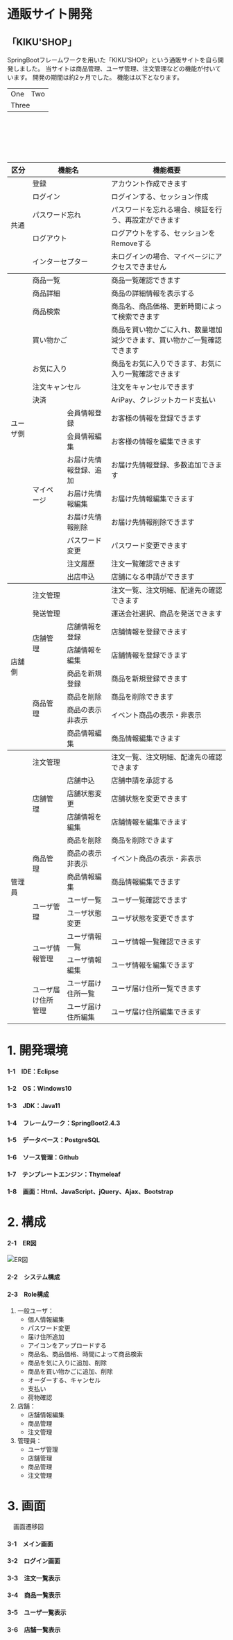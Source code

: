 # 通販サイト開発
## 「KIKU'SHOP」
SpringBootフレームワークを用いた「KIKU'SHOP」という通販サイトを自ら開発しました。
当サイトは商品管理、ユーザ管理、注文管理などの機能が付いています。 開発の期間は約2ヶ月でした。
機能は以下となります。



<table>
  <tr>
    <td>One</td>
    <td>Two</td>
  </tr>
  <tr>
    <td colspan="2">Three</td>
  </tr>
</table>





<table>
    <thead>
        <tr>
            <th>区分</th>
            <th colspan=2>機能名</th>      
            <th>機能概要</th>
        </tr>
    </thead>
    
    <tbody>
        <tr>
            <td rowspan=5>共通</td>
            <td colspan=2>登録</td>
            <td>アカウント作成できます</td>
        </tr>
        <tr>
             <td colspan=2>ログイン</td>
            <td>ログインする、セッション作成</td>
        </tr>
        <tr>
            <td colspan=2>パスワード忘れ</td>
            <td>パスワードを忘れる場合、検証を行う、再設定ができます</td>
        </tr>
        <tr>
            <td colspan=2>ログアウト</td>
            <td>ログアウトをする、セッションをRemoveする</td>
        </tr>
        <tr>
            <td colspan=2>インターセプター</td>
            <td>未ログインの場合、マイページにアクセスできません</td>
        </tr>
          </tbody>
         <tbody>
         <tr>
            <td  rowspan=15>ユーザ側</td>
            <td colspan=2>商品一覧</td>
            <td>商品一覧確認できます</td>
        </tr>
        <tr>
            <td colspan=2>商品詳細</td>
            <td>商品の詳細情報を表示する</td>  
        </tr>
        <tr>
            <td colspan=2>商品検索</td>
            <td>商品名、商品価格、更新時間によって検索できます</td>  
        </tr>
        <tr>
            <td colspan=2>買い物かご</td>
            <td>商品を買い物かごに入れ、数量増加減少できます、買い物かご一覧確認できます</td>  
        </tr>
        <tr>
            <td colspan=2>お気に入り</td>
            <td>商品をお気に入りできます、お気に入り一覧確認できます</td>  
        </tr>
        <tr>
            <td colspan=2>注文キャンセル</td>
            <td>注文をキャンセルできます</td>  
        </tr>
        <tr>
            <td colspan=2>決済</td>
            <td>AriPay、クレジットカード支払い</td>  
        </tr>
        <tr>
            <td rowspan=8>マイページ</td>
            <td>会員情報登録</td>  
            <td>お客様の情報を登録できます</td>            
        </tr> 
        <tr>
            <td>会員情報編集</td>
            <td>お客様の情報を編集できます</td>  
        </tr>
                           <tr>
            <td>お届け先情報登録、追加</td>
            <td>お届け先情報登録、多数追加できます</td>  
        </tr>
                      <tr>
            <td>お届け先情報編集</td>
            <td>お届け先情報編集できます</td>  
        </tr>
                      <tr>
            <td>お届け先情報削除</td>
            <td>お届け先情報削除できます</td>  
        </tr>
                      <tr>
            <td>パスワード変更</td>
            <td>パスワード変更できます</td>  
        </tr>
                                           <tr>
            <td>注文履歴</td>
            <td>注文一覧確認できます</td>  
        </tr>
                                           <tr>
            <td>出店申込</td>
            <td>店舗になる申請ができます</td>  
        </tr>
    </tbody>
    <tbody>
      <tr>
            <td rowspan=10>店舗側</td>
           <td colspan=2>注文管理</td>
            <td>注文一覧、注文明細、配達先の確認できます</td>
        </tr>
                <tr>
            <td colspan=2>発送管理</td>
            <td>運送会社選択、商品を発送できます</td>
                </tr>
     <tr>
            <td rowspan=2>店舗管理</td>
            <td>店舗情報を登録</td>  
            <td>店舗情報を登録できます</td>            
        </tr> 
       <tr>
            <td>店舗情報を編集</td>  
            <td>店舗情報を登録できます</td>            
        </tr> 
                  <tr>
            <td rowspan=4>商品管理</td>
            <td>商品を新規登録</td>  
            <td>商品を新規登録できます</td>            
        </tr> 
       <tr>
            <td>商品を削除</td>  
            <td>商品を削除できます</td>            
        </tr> 
                  <tr>
            <td>商品の表示非表示</td>  
            <td>イベント商品の表示・非表示</td>            
        </tr> 
                  <tr>
            <td>商品情報編集</td>  
            <td>商品情報編集できます</td>            
        </tr> 
     </tbody>
      <tbody>
              <tr>
            <td rowspan=13>管理員</td>
           <td colspan=2>注文管理</td>
            <td>注文一覧、注文明細、配達先の確認できます</td>
        </tr>  
            <tr>
            <td rowspan=3>店舗管理</td>
            <td>店舗申込</td>  
            <td>店舗申請を承認する</td>            
        </tr> 
       <tr>
            <td>店舗状態変更</td>  
            <td>店舗状態を変更できます</td>            
        </tr> 
                <tr>
            <td>店舗情報を編集</td>  
            <td>店舗情報を編集できます</td>            
        </tr>          
        <tr>
            <td rowspan=3>商品管理</td>
            <td>商品を削除</td>  
            <td>商品を削除できます</td>             
        </tr> 
       <tr>
            <td>商品の表示非表示</td>  
            <td>イベント商品の表示・非表示</td>            
        </tr> 
        <tr>
            <td>商品情報編集</td>  
            <td>商品情報編集できます</td>            
        </tr> 
           <tr>
            <td rowspan=2>ユーザ管理</td>
            <td>ユーザ一覧</td>  
            <td>ユーザ一覧確認できます</td>            
        </tr> 
       <tr>
            <td>ユーザ状態変更</td>  
            <td>ユーザ状態を変更できます</td>            
        </tr>    
                   <tr>
            <td rowspan=2>ユーザ情報管理</td>
            <td>ユーザ情報一覧</td>  
            <td>ユーザ情報一覧確認できます</td>            
        </tr> 
       <tr>
            <td>ユーザ情報編集</td>  
            <td>ユーザ情報を編集できます</td>            
        </tr>           
         <tr>
            <td rowspan=2>ユーザ届け住所管理</td>
            <td>ユーザ届け住所一覧</td>  
            <td>ユーザ届け住所一覧できます</td>            
        </tr> 
       <tr>
            <td>ユーザ届け住所編集</td>  
            <td>ユーザ届け住所編集できます</td>            
        </tr>                          
        </tbody>
       
            
            
</table>
































# 1. 開発環境
#### 1-1　IDE：Eclipse

#### 1-2　OS：Windows10

#### 1-3　JDK：Java11

#### 1-4　フレームワーク：SpringBoot2.4.3

#### 1-5　データベース：PostgreSQL

#### 1-6　ソース管理：Github

#### 1-7　テンプレートエンジン：Thymeleaf

#### 1-8　画面：Html、JavaScript、jQuery、Ajax、Bootstrap


# 2. 構成
#### 2-1　ER図


![ER図](C:\Users\呉青芳\Desktop\KIKUSHOP\er.png)



#### 2-2　システム構成




#### 2-3　Role構成

1. 一般ユーザ：
     - 個人情報編集
     - パスワード変更
     - 届け住所追加
     - アイコンをアップロードする
     - 商品名、商品価格、時間によって商品検索
     - 商品を気に入りに追加、削除
     - 商品を買い物かごに追加、削除
     - オーダーする、キャンセル
     - 支払い
     - 荷物確認
2. 店舗：
     - 店舗情報編集
     - 商品管理
     - 注文管理
3. 管理員：
     - ユーザ管理
     - 店舗管理
     - 商品管理
     - 注文管理

# 3. 画面
　画面遷移図
　
　
#### 3-1　メイン画面


#### 3-2　ログイン画面


#### 3-3　注文一覧表示

#### 3-4　商品一覧表示

#### 3-5　ユーザ一覧表示

#### 3-6　店舗一覧表示


